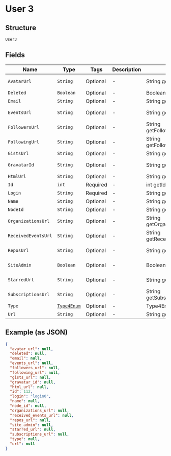 
# User 3

## Structure

`User3`

## Fields

| Name | Type | Tags | Description | Getter | Setter |
|  --- | --- | --- | --- | --- | --- |
| `AvatarUrl` | `String` | Optional | - | String getAvatarUrl() | setAvatarUrl(String avatarUrl) |
| `Deleted` | `Boolean` | Optional | - | Boolean getDeleted() | setDeleted(Boolean deleted) |
| `Email` | `String` | Optional | - | String getEmail() | setEmail(String email) |
| `EventsUrl` | `String` | Optional | - | String getEventsUrl() | setEventsUrl(String eventsUrl) |
| `FollowersUrl` | `String` | Optional | - | String getFollowersUrl() | setFollowersUrl(String followersUrl) |
| `FollowingUrl` | `String` | Optional | - | String getFollowingUrl() | setFollowingUrl(String followingUrl) |
| `GistsUrl` | `String` | Optional | - | String getGistsUrl() | setGistsUrl(String gistsUrl) |
| `GravatarId` | `String` | Optional | - | String getGravatarId() | setGravatarId(String gravatarId) |
| `HtmlUrl` | `String` | Optional | - | String getHtmlUrl() | setHtmlUrl(String htmlUrl) |
| `Id` | `int` | Required | - | int getId() | setId(int id) |
| `Login` | `String` | Required | - | String getLogin() | setLogin(String login) |
| `Name` | `String` | Optional | - | String getName() | setName(String name) |
| `NodeId` | `String` | Optional | - | String getNodeId() | setNodeId(String nodeId) |
| `OrganizationsUrl` | `String` | Optional | - | String getOrganizationsUrl() | setOrganizationsUrl(String organizationsUrl) |
| `ReceivedEventsUrl` | `String` | Optional | - | String getReceivedEventsUrl() | setReceivedEventsUrl(String receivedEventsUrl) |
| `ReposUrl` | `String` | Optional | - | String getReposUrl() | setReposUrl(String reposUrl) |
| `SiteAdmin` | `Boolean` | Optional | - | Boolean getSiteAdmin() | setSiteAdmin(Boolean siteAdmin) |
| `StarredUrl` | `String` | Optional | - | String getStarredUrl() | setStarredUrl(String starredUrl) |
| `SubscriptionsUrl` | `String` | Optional | - | String getSubscriptionsUrl() | setSubscriptionsUrl(String subscriptionsUrl) |
| `Type` | [`Type4Enum`](../../doc/models/type-4-enum.md) | Optional | - | Type4Enum getType() | setType(Type4Enum type) |
| `Url` | `String` | Optional | - | String getUrl() | setUrl(String url) |

## Example (as JSON)

```json
{
  "avatar_url": null,
  "deleted": null,
  "email": null,
  "events_url": null,
  "followers_url": null,
  "following_url": null,
  "gists_url": null,
  "gravatar_id": null,
  "html_url": null,
  "id": 112,
  "login": "login0",
  "name": null,
  "node_id": null,
  "organizations_url": null,
  "received_events_url": null,
  "repos_url": null,
  "site_admin": null,
  "starred_url": null,
  "subscriptions_url": null,
  "type": null,
  "url": null
}
```

